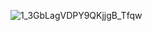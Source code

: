 ![1_3GbLagVDPY9QKjjgB_Tfqw](https://github.com/neflem27/Python-R-Libraries/assets/105387732/cfdff589-4b3b-4e1f-9107-042945db4557)

